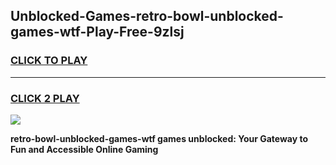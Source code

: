 
## Unblocked-Games-retro-bowl-unblocked-games-wtf-Play-Free-9zlsj
<h3>
<a href="https://premium76.site?title=retro-bowl-unblocked-games-wtf&ref=23A">CLICK TO PLAY</a></h3>
<hr>

<h3>
<a href="https://premium76.site?title=retro-bowl-unblocked-games-wtf&ref=23A">CLICK 2 PLAY</a>
  
</h3>

<a href="https://premium76.site?title=retro-bowl-unblocked-games-wtf&ref=23A"><img src="https://clearcache.store/games.png"></a>


**retro-bowl-unblocked-games-wtf games unblocked: Your Gateway to Fun and Accessible Online Gaming**
